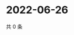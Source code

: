 # 2022-06-26

共 0 条

<!-- BEGIN WEIBO -->
<!-- 最后更新时间 Sun Jun 26 2022 22:00:35 GMT+0800 (China Standard Time) -->

<!-- END WEIBO -->
